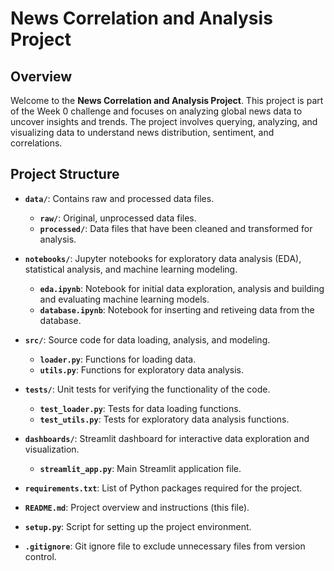 # News Correlation and Analysis Project

## Overview

Welcome to the **News Correlation and Analysis Project**. This project is part of the Week 0 challenge and focuses on analyzing global news data to uncover insights and trends. The project involves querying, analyzing, and visualizing data to understand news distribution, sentiment, and correlations.

## Project Structure

- **`data/`**: Contains raw and processed data files.
  - **`raw/`**: Original, unprocessed data files.
  - **`processed/`**: Data files that have been cleaned and transformed for analysis.

- **`notebooks/`**: Jupyter notebooks for exploratory data analysis (EDA), statistical analysis, and machine learning modeling.
  - **`eda.ipynb`**: Notebook for initial data exploration, analysis and  building and evaluating machine learning models.
  - **`database.ipynb`**: Notebook for inserting and retiveing data from the database.

- **`src/`**: Source code for data loading, analysis, and modeling.
  - **`loader.py`**: Functions for loading data.
  - **`utils.py`**: Functions for exploratory data analysis.

- **`tests/`**: Unit tests for verifying the functionality of the code.
  - **`test_loader.py`**: Tests for data loading functions.
  - **`test_utils.py`**: Tests for exploratory data analysis functions.

- **`dashboards/`**: Streamlit dashboard for interactive data exploration and visualization.
  - **`streamlit_app.py`**: Main Streamlit application file.

- **`requirements.txt`**: List of Python packages required for the project.

- **`README.md`**: Project overview and instructions (this file).

- **`setup.py`**: Script for setting up the project environment.

- **`.gitignore`**: Git ignore file to exclude unnecessary files from version control.



